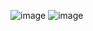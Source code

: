 ![image](https://user-images.githubusercontent.com/64565005/171323897-825ea2a8-3acf-4a02-aee4-ef5ea620a502.png)
![image](https://user-images.githubusercontent.com/64565005/171323926-5425e33a-43bf-4a89-967f-1a8a7472da8e.png)


